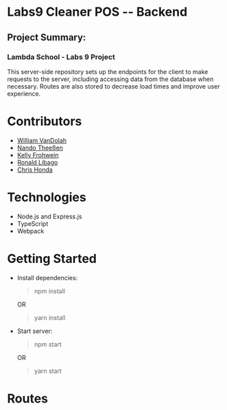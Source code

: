 # Labs9 Cleaner POS -- Backend

## Project Summary:

### Lambda School - Labs 9 Project
This server-side repository sets up the endpoints for the client to make requests to the server, including accessing data from the database when necessary. Routes are also stored to decrease load times and improve user experience.

# Contributors
- [William VanDolah](https://github.com/wvandolah)
- [Nando Theeßen](https://github.com/NandoTheessen)
- [Kelly Frohwein](https://github.com/kelfro)
- [Ronald Libago](https://github.com/Mister-Corn)
- [Chris Honda](https://github.com/honda0306)

# Technologies
- Node.js and Express.js
- TypeScript
- Webpack

# Getting Started
- Install dependencies:
    > npm install
    
    OR

    > yarn install

- Start server:
    > npm start

    OR

    > yarn start

# Routes
